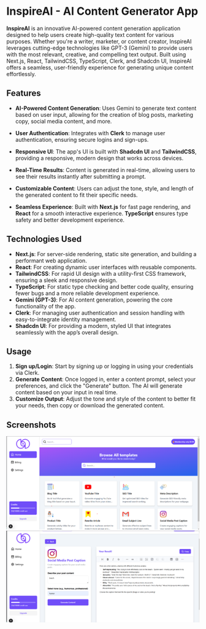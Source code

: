 # InspireAI - AI Content Generator App

**InspireAI** is an innovative AI-powered content generation application designed to help users create high-quality text content for various purposes. Whether you're a writer, marketer, or content creator, InspireAI leverages cutting-edge technologies like GPT-3 (Gemini) to provide users with the most relevant, creative, and compelling text output. Built using Next.js, React, TailwindCSS, TypeScript, Clerk, and Shadcdn UI, InspireAI offers a seamless, user-friendly experience for generating unique content effortlessly.

## Features

- **AI-Powered Content Generation**: Uses Gemini to generate text content based on user input, allowing for the creation of blog posts, marketing copy, social media content, and more.
  
- **User Authentication**: Integrates with **Clerk** to manage user authentication, ensuring secure logins and sign-ups.

- **Responsive UI**: The app's UI is built with **Shadcdn UI** and **TailwindCSS**, providing a responsive, modern design that works across devices.

- **Real-Time Results**: Content is generated in real-time, allowing users to see their results instantly after submitting a prompt.

- **Customizable Content**: Users can adjust the tone, style, and length of the generated content to fit their specific needs.

- **Seamless Experience**: Built with **Next.js** for fast page rendering, and **React** for a smooth interactive experience. **TypeScript** ensures type safety and better development experience.

## Technologies Used

- **Next.js**: For server-side rendering, static site generation, and building a performant web application.
- **React**: For creating dynamic user interfaces with reusable components.
- **TailwindCSS**: For rapid UI design with a utility-first CSS framework, ensuring a sleek and responsive design.
- **TypeScript**: For static type checking and better code quality, ensuring fewer bugs and a more reliable development experience.
- **Gemini (GPT-3)**: For AI content generation, powering the core functionality of the app.
- **Clerk**: For managing user authentication and session handling with easy-to-integrate identity management.
- **Shadcdn UI**: For providing a modern, styled UI that integrates seamlessly with the app’s overall design.


## Usage

1. **Sign up/Login**: Start by signing up or logging in using your credentials via Clerk.
2. **Generate Content**: Once logged in, enter a content prompt, select your preferences, and click the "Generate" button. The AI will generate content based on your input in real time.
3. **Customize Output**: Adjust the tone and style of the content to better fit your needs, then copy or download the generated content.

## Screenshots
![alt text](image-1.png)
![alt text](image-3.png)